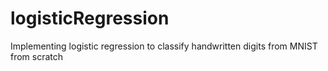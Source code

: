 # logisticRegression
Implementing logistic regression to classify handwritten digits from MNIST from scratch
